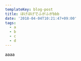 ```yaml
---
templateKey: blog-post
title: ほげほげでふがふがbbb
date: '2018-04-04T10:21:47+09:00'
tags:
  - a
  - b
  - c
  - d
---
```

aaaa

